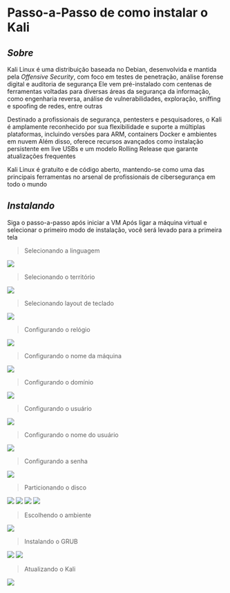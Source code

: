 # **Passo-a-Passo de como instalar o Kali**

## _**Sobre**_
Kali Linux é uma distribuição baseada no Debian, desenvolvida e mantida pela _Offensive Security_, com foco em testes de penetração, análise forense digital e auditoria de segurança
Ele vem pré-instalado com centenas de ferramentas voltadas para diversas áreas da segurança da informação, como engenharia reversa, análise de vulnerabilidades, exploração, sniffing e spoofing de redes, entre outras

Destinado a profissionais de segurança, pentesters e pesquisadores, o Kali é amplamente reconhecido por sua flexibilidade e suporte a múltiplas plataformas, incluindo versões para ARM, containers Docker e ambientes em nuvem
Além disso, oferece recursos avançados como instalação persistente em live USBs e um modelo Rolling Release que garante atualizações frequentes

Kali Linux é gratuito e de código aberto, mantendo-se como uma das principais ferramentas no arsenal de profissionais de cibersegurança em todo o mundo

## _**Instalando**_
Siga o passo-a-passo após iniciar a VM
Após ligar a máquina virtual e selecionar o primeiro modo de instalação, você será levado para a primeira tela

> Selecionando a linguagem

![](language.jpg)

> Selecionando o território

![](territorio.jpg)

> Selecionando layout de teclado

![](teclado.jpg)

> Configurando o relógio

![](relogio.jpg)

> Configurando o nome da máquina

![](machine.jpg)

> Configurando o domínio

![](domain.jpg)

> Configurando o usuário

![](user.jpg)

> Configurando o nome do usuário

![](username.jpg)

> Configurando a senha

![](passwd.jpg)

> Particionando o disco

![](disk.jpg)
![](all_disks.jpg)
![](yes.jpg)
![](disk_final.jpg)

> Escolhendo o ambiente

![](env.jpg)

> Instalando o GRUB

![](grub.jpg)
![](dev_sda.jpg)

> Atualizando o Kali

![](kali_update.jpg)
